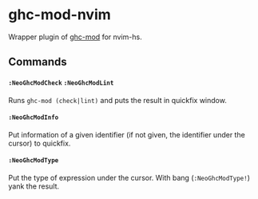 
# ghc-mod-nvim

Wrapper plugin of [ghc-mod](https://hackage.haskell.org/package/ghc-mod) for nvim-hs.

## Commands

#### `:NeoGhcModCheck` `:NeoGhcModLint`

Runs `ghc-mod (check|lint)` and puts the result in quickfix window.


#### `:NeoGhcModInfo`

Put information of a given identifier (if not given, the identifier under the cursor)
to quickfix.


#### `:NeoGhcModType`

Put the type of expression under the cursor. With bang (`:NeoGhcModType!`)
yank the result.

